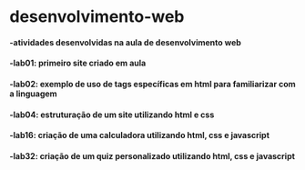# desenvolvimento-web
<h4>-atividades desenvolvidas na aula de desenvolvimento web</h4>

<h4>-lab01: primeiro site criado em aula</h4>

<h4>-lab02: exemplo de uso de tags específicas em html para familiarizar com a linguagem</h4>

<h4>-lab04: estruturação de um site utilizando html e css</h4>

<h4>-lab16: criação de uma calculadora utilizando html, css e javascript</h4>

<h4>-lab32: criação de um quiz personalizado utilizando html, css e javascript</h4>
